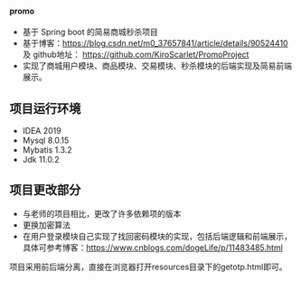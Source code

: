 #### promo
* 基于 Spring boot 的简易商城秒杀项目
* 基于博客：https://blog.csdn.net/m0_37657841/article/details/90524410 及 github地址： https://github.com/KiroScarlet/PromoProject
* 实现了商城用户模块、商品模块、交易模块、秒杀模块的后端实现及简易前端展示。

## 项目运行环境
* IDEA 2019
* Mysql 8.0.15
* Mybatis 1.3.2
* Jdk 11.0.2

## 项目更改部分
* 与老师的项目相比，更改了许多依赖项的版本
* 更换加密算法
* 在用户登录模块自己实现了找回密码模块的实现，包括后端逻辑和前端展示，具体可参考博客：https://www.cnblogs.com/dogeLife/p/11483485.html

项目采用前后端分离，直接在浏览器打开resources目录下的getotp.html即可。
